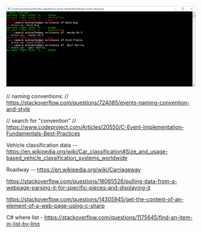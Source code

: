 ﻿![lights showning colored in console](https://github.com/nastajus/cs-algorithms/raw/master/cs-events-vehicles/readme/console-sample2.png "lights showning colored in console")


// naming conventions:
// https://stackoverflow.com/questions/724085/events-naming-convention-and-style


// search for "convention"
// https://www.codeproject.com/Articles/20550/C-Event-Implementation-Fundamentals-Best-Practices



Vehicle classification data -- https://en.wikipedia.org/wiki/Car_classification#Size_and_usage-based_vehicle_classification_systems_worldwide

Roadway -- https://en.wikipedia.org/wiki/Carriageway



https://stackoverflow.com/questions/18065526/pulling-data-from-a-webpage-parsing-it-for-specific-pieces-and-displaying-it

https://stackoverflow.com/questions/14305945/get-the-content-of-an-element-of-a-web-page-using-c-sharp

C# where list - https://stackoverflow.com/questions/1175645/find-an-item-in-list-by-linq
